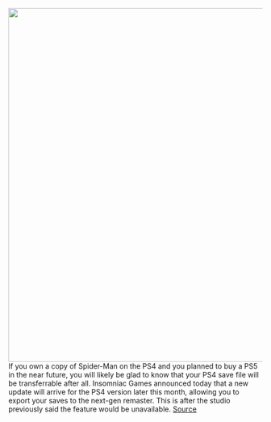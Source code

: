 <img src='https://cdn.vox-cdn.com/thumbor/Sfkvc3-Jb32Bj__n8fMhsu8keko=/0x0:1600x900/1200x800/filters:focal(672x322:928x578)/cdn.vox-cdn.com/uploads/chorus_image/image/67762052/marvels_spiderman_remastered_screenshot_01_disclaimer_en_01oct20.0.png' width='700px' /><br/>
If you own a copy of Spider-Man on the PS4 and you planned to buy a PS5 in the near future, you will likely be glad to know that your PS4 save file will be transferrable after all. Insomniac Games announced today that a new update will arrive for the PS4 version later this month, allowing you to export your saves to the next-gen remaster. This is after the studio previously said the feature would be unavailable.
<a href='https://www.theverge.com/2020/11/9/21557261/ps5-playstation-5-spider-man-remastered-ps4-save-transfer-confirmed'> Source <a/>